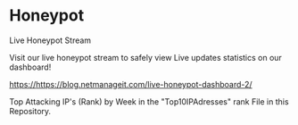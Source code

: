 # Honeypot
Live Honeypot Stream

Visit our live honeypot stream to safely view Live updates statistics on our dashboard!

[https://](https://blog.netmanageit.com/live-honeypot-dashboard-2/)https://blog.netmanageit.com/live-honeypot-dashboard-2/

Top Attacking IP's (Rank) by Week in the "Top10IPAdresses" rank File in this Repository.
